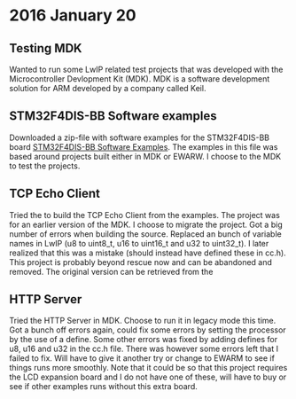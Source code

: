 # 2016 January 20  
 
## Testing MDK
Wanted to run some LwIP related test projects that was developed with the Microcontroller Devlopment Kit (MDK). MDK is a software development solution for ARM developed  by a company called Keil.

## STM32F4DIS-BB Software examples
Downloaded a zip-file with software examples for the STM32F4DIS-BB board [STM32F4DIS-BB Software Examples](http://www.emcu.it/STM32F4xx/ProtoBoards/STM32F4DIS-BB%20Software%20Examples.zip). The examples in this file was based around projects built either in MDK or EWARW. I choose to the MDK to test the projects.

## TCP Echo Client  
Tried the to build the TCP Echo Client from the examples. The project was for an earlier version of the MDK. I choose to migrate the project. Got a big number of errors when building the source. Replaced an bunch of variable names in LwIP (u8 to uint8_t, u16 to uint16_t and u32 to uint32_t). I later realized that this was a mistake (should instead have defined these in cc.h). This project is probably beyond rescue now and can be abandoned and removed. The original version can be retrieved from the 

## HTTP Server  
Tried the HTTP Server in MDK. Choose to run it in legacy mode this time. Got a bunch off errors again, could fix some errors by setting the processor by the use of a define. Some other errors was fixed by adding defines for u8, u16 and u32 in the cc.h file. There was however some errors left that I failed to fix. Will have to give it another try or change to EWARM to see if things runs more smoothly. Note that it could be so that this project requires the LCD expansion board and I do not have one of these, will have to buy or see if other examples runs without this extra board.  
